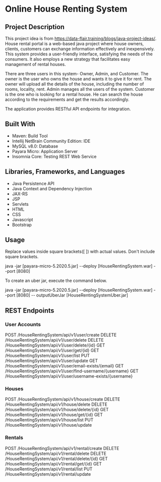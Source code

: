 # Online House Renting System
## Project Description
This project idea is from
https://data-flair.training/blogs/java-project-ideas/.
House rental portal is a web-based java project
where house owners, clients, customers can exchange
information effectively and inexpensively.
This system provides a user-friendly interface,
satisfying the needs of the consumers. It also employs a
new strategy that facilitates easy management of rental houses.

There are three users in this system- Owner, Admin, and Customer.
The owner is the user who owns the house and wants it to give it
for rent. The owner will upload all the details of the house,
including the number of rooms, locality, rent. Admin manages all
the users of the system. Customer is the one who is looking for
a rental house. He can search the house according to the
requirements and get the results accordingly.

The application provides RESTful API endpoints for integration.

## Built With
* Maven: Build Tool
* Intellij NetBrain Community Edition: IDE
* MySQL v8.0: Database
* Payara Micro: Application Server
* Insomnia Core: Testing REST Web Service

## Libraries, Frameworks, and Languages
* Java Persistence API
* Java Context and Dependency Injection
* JAX-RS
* JSP
* Servlets
* HTML
* CSS
* Javascript
* Bootstrap

## Usage
Replace values inside square brackets([ ]) with actual values. Don't include square brackets.

java -jar [payara-micro-5.2020.5.jar] --deploy [HouseRentingSystem.war] --port [8080]

To create an uber jar, execute the command below.

java -jar [payara-micro-5.2020.5.jar] --deploy [HouseRentingSystem.war] --port [8080]
-- outputUberJar [HouseRentingSystemUber.jar]

## REST Endpoints

### User Accounts
POST    /HouseRentingSystem/api/v1/user/create
DELETE  /HouseRentingSystem/api/v1/user/delete
DELETE  /HouseRentingSystem/api/v1/user/delete/{id}
GET     /HouseRentingSystem/api/v1/user/get/{id}
GET     /HouseRentingSystem/api/v1/user/list
PUT     /HouseRentingSystem/api/v1/user/update
GET     /HouseRentingSystem/api/v1/user/email-exists/{email}
GET     /HouseRentingSystem/api/v1/user/find-username/{username}
GET     /HouseRentingSystem/api/v1/user/username-exists/{username}

### Houses
POST    /HouseRentingSystem/api/v1/house/create
DELETE  /HouseRentingSystem/api/v1/house/delete
DELETE  /HouseRentingSystem/api/v1/house/delete/{id}
GET     /HouseRentingSystem/api/v1/house/get/{id}
GET     /HouseRentingSystem/api/v1/house/list
PUT     /HouseRentingSystem/api/v1/house/update

### Rentals
POST    /HouseRentingSystem/api/v1/rental/create
DELETE  /HouseRentingSystem/api/v1/rental/delete
DELETE  /HouseRentingSystem/api/v1/rental/delete/{id}
GET     /HouseRentingSystem/api/v1/rental/get/{id}
GET     /HouseRentingSystem/api/v1/rental/list
PUT     /HouseRentingSystem/api/v1/rental/update
